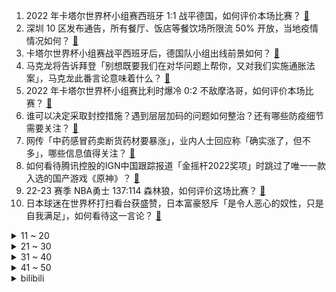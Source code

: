 1. 2022 年卡塔尔世界杯小组赛西班牙 1:1 战平德国，如何评价本场比赛？ [:link:](https://www.zhihu.com/question/569211844)
2. 深圳 10 区发布通告，所有餐厅、饭店等餐饮场所限流 50% 开放，当地疫情情况如何？ [:link:](https://www.zhihu.com/question/569132304)
3. 卡塔尔世界杯小组赛战平西班牙后，德国队小组出线前景如何？ [:link:](https://www.zhihu.com/question/569296787)
4. 马克龙将告诉拜登「别想既要我们在对华问题上帮你，又对我们实施通胀法案」，马克龙此番言论意味着什么？ [:link:](https://www.zhihu.com/question/569140100)
5. 2022 年卡塔尔世界杯小组赛比利时爆冷 0:2 不敌摩洛哥，如何评价本场比赛？ [:link:](https://www.zhihu.com/question/569193985)
6. 谁可以决定采取封控措施？遇到层层加码的问题如何整治？还有哪些防疫细节需要关注？ [:link:](https://www.zhihu.com/question/569151736)
7. 网传「中药感冒药卖断货药材要暴涨」，业内人士回应称「确实涨了，但不多」，哪些信息值得关注？ [:link:](https://www.zhihu.com/question/568808509)
8. 如何看待腾讯控股的IGN中国跟踪报道「金摇杆2022奖项」时跳过了唯一一款入选的国产游戏《原神》？ [:link:](https://www.zhihu.com/question/568352485)
9. 22-23 赛季 NBA勇士 137:114 森林狼，如何评价这场比赛？ [:link:](https://www.zhihu.com/question/569294611)
10. 日本球迷在世界杯打扫看台获盛赞，日本富豪怒斥「是令人恶心的奴性，只是自我满足」，如何看待这一言论？ [:link:](https://www.zhihu.com/question/568993108)
<details>
<summary>11 ~ 20</summary>

11. 11 月 27 日 0—15 时，北京新增 1781 例本土感染者，目前当地疫情防控情况如何？ [:link:](https://www.zhihu.com/question/569182722)
12. 乌克兰弹药使用量「一天是阿富汗的一个月或更多」，北约 20 国表示「非常疲惫」，透露了哪些信息？ [:link:](https://www.zhihu.com/question/569169421)
13. 中央气象台发布寒潮最高等级橙色预警，我国大部地区将剧烈降温，多地有冻雨，我们该如何做好防范？ [:link:](https://www.zhihu.com/question/569185415)
14. 游戏本能不能取消键盘、电池来获得更大的空间用到性能和散热上? [:link:](https://www.zhihu.com/question/568661591)
15. 如何看待北京市表示临时管控第一时间向群众发公告，原则上不超过 24 小时？这一规定的主要依据是什么？ [:link:](https://www.zhihu.com/question/569186278)
16. 中国航天为什么在这两年密集发射？ [:link:](https://www.zhihu.com/question/493944281)
17. 首轮爆冷的亚洲球队沙特、日本小组赛第二轮都输了，它们的出线形势如何？如何评价两队两轮的技战术？ [:link:](https://www.zhihu.com/question/569194524)
18. 「郑好办APP」回应「奥特曼可查询核酸结果」，称其核酸结果查询模块已升级完善，如何看待这一事件？ [:link:](https://www.zhihu.com/question/569134838)
19. 女子起早贪黑苦干 12 年赚钱给弟弟买车买房称「等他结婚再考虑自己」，如何看待此事？反映了哪些问题？ [:link:](https://www.zhihu.com/question/569143535)
20. 问英国人are you english(英格兰人除外）英国人会生气吗？ [:link:](https://www.zhihu.com/question/264998519)
</details>
<details>
<summary>21 ~ 30</summary>

21. 2022 年卡塔尔世界杯小组赛克罗地亚 4:1 加拿大送对手出局，如何评价本场比赛？ [:link:](https://www.zhihu.com/question/569211731)
22. 兰州一采样人员核酸阳性，官方通报称「其系医院检验士，已成立调查组」，有哪些信息值得关注？ [:link:](https://www.zhihu.com/question/569179513)
23. 9 岁女童因不爱学习被妈妈丢高铁站，如何看待母亲的教育方式？孩子不爱学习该怎么办？ [:link:](https://www.zhihu.com/question/568786864)
24. 作为足球爱好者，你家都准备了什么看球时「解救嘴巴寂寞」的美食？ [:link:](https://www.zhihu.com/question/566849559)
25. 如何评价 2022 ICPC 济南站？ [:link:](https://www.zhihu.com/question/568201615)
26. 如何看待游戏《百面千相》11月27日实机演示直播？ [:link:](https://www.zhihu.com/question/568829205)
27. 退休后你有哪些想继续去实现的愿望？ [:link:](https://www.zhihu.com/question/568663989)
28. 有哪些充满禅意，耐人寻味的诗词？ [:link:](https://www.zhihu.com/question/457732856)
29. 如何评价傅东育执导、赵丽颖主演的电视剧《风吹半夏》？ [:link:](https://www.zhihu.com/question/569187526)
30. 不是说4K显示器最好是32寸么？ [:link:](https://www.zhihu.com/question/389038343)
</details>
<details>
<summary>31 ~ 40</summary>

31. 为控制移民数量，英国拟收紧留学生签证政策，将带来哪些影响? [:link:](https://www.zhihu.com/question/569160583)
32. 有人敲门，开水开了，电话响了，孩子哭了，你先顾谁？ [:link:](https://www.zhihu.com/question/463695772)
33. 长期停止健身，如何快速恢复健身时水平？ [:link:](https://www.zhihu.com/question/20743838)
34. 2022 年卡塔尔世界杯小组赛日本 0:1 不敌哥斯达黎加，如何评价本场比赛？ [:link:](https://www.zhihu.com/question/569180000)
35. 如何评价《一人之下》番外《锈铁》第18（22）话? [:link:](https://www.zhihu.com/question/568847124)
36. 有没有让你一直听的歌？ [:link:](https://www.zhihu.com/question/565558765)
37. 如何评价《妻子的浪漫旅行》第六季？ [:link:](https://www.zhihu.com/question/568569846)
38. 俄军中将称「美国正将生物实验室转移至第三国」，意味着什么？如若发生事故将会带来哪些影响？ [:link:](https://www.zhihu.com/question/569170843)
39. 爸爸和孩子支持不同球队，该如何帮助孩子正确看待分歧？ [:link:](https://www.zhihu.com/question/566869411)
40. 有什么让你一直单曲循环的音乐？ [:link:](https://www.zhihu.com/question/568546714)
</details>
<details>
<summary>41 ~ 50</summary>

41. 早起学习和熬夜学习该如何选择？为什么？ [:link:](https://www.zhihu.com/question/563280217)
42. 二战一个德国满编精锐装甲师（1943 年末配置）在平原能击溃几个同年代的满编日军师团？ [:link:](https://www.zhihu.com/question/568793246)
43. 激光和LED哪种光源的投影仪画面效果会更好？ [:link:](https://www.zhihu.com/question/568955356)
44. 猫为什么被阉割能活的更久？人类有没有类似的情况，切掉某个器官能活的更久这样？ [:link:](https://www.zhihu.com/question/568964969)
45. 贵州「杀妻灭子案」重审，「合谋情人」到庭，办案民警接受法庭调查，具体进展如何？有什么信息值得关注？ [:link:](https://www.zhihu.com/question/568766728)
46. 在犀牛建完模后，可以用什么渲染软件？ [:link:](https://www.zhihu.com/question/275521236)
47. 没有宽阔的草坪场地，还有哪些场所可以带娃玩转足球？ [:link:](https://www.zhihu.com/question/565191465)
48. 能让你单曲循环七天的是什么歌曲？ [:link:](https://www.zhihu.com/question/558400016)
49. 工行与 12 家房企签约提供意向性融资支持逾 6500 亿元，如何看待近期金融机构密集授信优质房企？ [:link:](https://www.zhihu.com/question/568630596)
50. 冬天去看大海，会有哪些新奇的体验？ [:link:](https://www.zhihu.com/question/568033004)
</details><details>
<summary>bilibili</summary>

1. 羊村（2） [:link:](//www.bilibili.com/video/BV1yG4y1R7aA)
2. 无屏风表演《口技》还原文言文 ！！！ [:link:](//www.bilibili.com/video/BV1JD4y1e7Q4)
3. 自己做个深渊茶几，好像在家打了两口井 [:link:](//www.bilibili.com/video/BV1AG411F7eF)
4. 密室员工:“放心，我很敬业的” [:link:](//www.bilibili.com/video/BV13W4y1s7Y6)
5. 这可能是我这辈子距离梅西最近的一次 [:link:](//www.bilibili.com/video/BV1qR4y1o7WW)
6. 《原神》3.3版本PV：「六入尽明，诸相皆无」 [:link:](//www.bilibili.com/video/BV12K411975v)
7. ⚡反 向 广 告⚡ [:link:](//www.bilibili.com/video/BV14e4y1g7yD)
8. 致敬经典！马嘉祺翻唱亚洲第一男高音张雨生《我期待》 [:link:](//www.bilibili.com/video/BV1xG411M7hX)
9. 点进来爽！《每个眼神都只身荒野》宋亚轩炸翻舞台！ [:link:](//www.bilibili.com/video/BV12g411p7N3)
10. 疯油精，全款拿下 [:link:](//www.bilibili.com/video/BV1ZM411r7n7)
<details>
<summary>11 ~ 20</summary>

11. 头 号 洒 家 [:link:](//www.bilibili.com/video/BV1zg411p7Hp)
12. 加价之王惨败！丰田埃尔法对撞岚图梦想家 [:link:](//www.bilibili.com/video/BV11P411u7bK)
13. 当 代 热 门 网 络 视 频 现 状 [:link:](//www.bilibili.com/video/BV1Mg411i7K6)
14. 我带过的奇葩游客 [:link:](//www.bilibili.com/video/BV1J44y1X7dr)
15. 我收容了MC主世界的所有BOSS！！！ [:link:](//www.bilibili.com/video/BV1aP4y1X7XU)
16. 小猫咪打架能有多上头？吃了暗亏的喵师傅，还爆了件“装备”！ [:link:](//www.bilibili.com/video/BV1f24y1C7Ms)
17. 这都是啥...？厕纸地狱！2023年1月新番导视！【泛式】 [:link:](//www.bilibili.com/video/BV1RW4y1H7hL)
18. 绝了！好吃到爆！【肥牛白菜千层锅】一锅鲜到眉毛掉！ [:link:](//www.bilibili.com/video/BV1kW4y1H77k)
19. 如此敏感 [:link:](//www.bilibili.com/video/BV1X14y1J72p)
20. 【医学博士】危急情况如何自救？I 这条视频关键时刻能救你一命 [:link:](//www.bilibili.com/video/BV1N84y1y7qz)
</details>
<details>
<summary>21 ~ 30</summary>

21. 男性可以娶4个老婆？想去卡塔尔打工？别再瞎吹这个石油帝国了！【洞察社会系列80】 [:link:](//www.bilibili.com/video/BV1TK411R7bN)
22. 店里卖1588的招牌菜，自己在家做，居然只花了。。。 [:link:](//www.bilibili.com/video/BV17M411r7Sc)
23. “来查我们家！”好的，收到～ [:link:](//www.bilibili.com/video/BV1AM411k7Xu)
24. ⚡️监 狱 哥 哥⚡️ [:link:](//www.bilibili.com/video/BV1e8411L7CH)
25. 下次就算泥塘里有黄金～我都不下去摸了！ [:link:](//www.bilibili.com/video/BV1tD4y1s7SE)
26. 【warma】太恐怖了！才玩一下就天亮了 [:link:](//www.bilibili.com/video/BV1X3411f7jK)
27. 50斤蔬菜能做出多少蔬菜粉？帅小伙买来尝试，发现.... [:link:](//www.bilibili.com/video/BV12d4y1t7a8)
28. 求求你别玩假原神了！这才是真原神！草神逆袭！ [:link:](//www.bilibili.com/video/BV1v84y1r7sR)
29. 挑战成为一只世界杯吉祥物 [:link:](//www.bilibili.com/video/BV1r841177sG)
30. 【危机合约#11】全网首杀 赝波行动登顶36  锐眼破虚浪 飞雪凝赝波 [:link:](//www.bilibili.com/video/BV1x8411L7i6)
</details>
<details>
<summary>31 ~ 40</summary>

31. 【36氪】为什么我们看病花了这么多钱，医院依旧不挣钱？ [:link:](//www.bilibili.com/video/BV1RK411d7KD)
32. 万物皆可名画 [:link:](//www.bilibili.com/video/BV19G4y1d7LF)
33. 中式rap [:link:](//www.bilibili.com/video/BV1mW4y1W7XH)
34. 顶级饭店的糖醋排骨秘方，没想到这么简单！秘诀只有这2点！ [:link:](//www.bilibili.com/video/BV17e4y1g76f)
35. 未成年人沉迷游戏得到解决：不再玩游戏，而是看短视频 [:link:](//www.bilibili.com/video/BV1FP4y1d7EH)
36. 我们飞了10000公里！探秘巴黎地标，埃菲尔铁塔餐厅！ [:link:](//www.bilibili.com/video/BV1wP411u747)
37. 卡琳娜大型玩火现场！内含想删社死镜头，学会的第一个谐音梗竟是“紫腚大火”？ [:link:](//www.bilibili.com/video/BV1hM411r7Z5)
38. 我的世界：矛盾的佛系种子，啥也没有，但又好像什么都有 [:link:](//www.bilibili.com/video/BV1WM411k7Gq)
39. 我又找了一堆UP重考科目二，公布成绩的时候我震惊了... [:link:](//www.bilibili.com/video/BV18P411u7Xa)
40. 【Zc故事】强 人 锁 男 [:link:](//www.bilibili.com/video/BV1GM411r7Va)
</details>
<details>
<summary>41 ~ 50</summary>

41. 悲壮！武松断臂！百战英雄士，生平志未降！《水浒传》P48 [:link:](//www.bilibili.com/video/BV1m44y1X7da)
42. 【鞠婧祎】221125 东方风云榜 恋爱告急直拍 [:link:](//www.bilibili.com/video/BV1XD4y1e7r3)
43. 狗熊岭之谜即将揭晓...就在2023春节！～ [:link:](//www.bilibili.com/video/BV1s841177nQ)
44. 是的，我有个破吉尼斯世界纪录的朋友了（下集） [:link:](//www.bilibili.com/video/BV1dv4y117j7)
45. 最炫原神风变装 [:link:](//www.bilibili.com/video/BV1n24y1C7Kj)
46. 在？随个份子？（当我的好兄弟在我的婚礼上顺便结了个婚） [:link:](//www.bilibili.com/video/BV1WR4y1Z7R5)
47. 勇敢小狗 负重前行 [:link:](//www.bilibili.com/video/BV1j44y1X74L)
48. 自制可以辅助做菜按摩的机械外骨骼 [:link:](//www.bilibili.com/video/BV16P411u7df)
49. 今年冬天吃烤地瓜了吗 [:link:](//www.bilibili.com/video/BV16M411r7Z7)
50. 接小人退散螂宝 [:link:](//www.bilibili.com/video/BV1kR4y1o7jg)
</details>
<details>
<summary>51 ~ 60</summary>

51. 【特效熟】New Cydonia - Vox Akuma Cover【Vox Akuma/NIJISANJI EN】 [:link:](//www.bilibili.com/video/BV1qg411p7Sm)
52. 【危机合约#11】赝波强杀 危机等级36 “不畏苦暗” [:link:](//www.bilibili.com/video/BV1V44y1D7kX)
53. 男友在你面前VS男友在闺蜜面前 [:link:](//www.bilibili.com/video/BV1Q44y1X7hb)
54. 一个小女孩不慎食用了96颗大麻软糖，这是她的大脑发生的变化 [:link:](//www.bilibili.com/video/BV1fg411v7fL)
55. 很多人和父母“绝交”，不是没有原因 [:link:](//www.bilibili.com/video/BV1kY411R7Yr)
56. 既然父母没教育，那就交给我来教育 [:link:](//www.bilibili.com/video/BV1214y1J7TJ)
57. 22年前他花10分钟写的歌，我一听就是20年。 [:link:](//www.bilibili.com/video/BV12P411u7en)
58. 在法国诺曼底吃席，海鲜盛宴流水席，海洋美味就在这一桌 [:link:](//www.bilibili.com/video/BV1MP4y1d7yZ)
59. 法律咨询，5块一次 [:link:](//www.bilibili.com/video/BV1y44y1X7K2)
60. 原 来 这 是 防 御 模 式 [:link:](//www.bilibili.com/video/BV1MG411F7Ur)
</details>
<details>
<summary>61 ~ 70</summary>

61. 预算十元，十道打工族必备月末贫穷料理，拮据的日子我要放开吃 [:link:](//www.bilibili.com/video/BV1fY411R7qm)
62. 被唢呐送走的“日本神曲”，唢呐一响当场去世，网友：把布盖上 [:link:](//www.bilibili.com/video/BV1Y3411f75P)
63. 【阿斗】红袍女巫真实身份揭秘，看完不忍直视！ 美剧史诗巨作《权力的游戏》第20期 [:link:](//www.bilibili.com/video/BV1dK41197pk)
64. 心情不平稳思维混乱想象力枯竭的时候  来试试布朗噪声的效果 [:link:](//www.bilibili.com/video/BV1c14y1p7tG)
65. 不当人之风光大葬 [:link:](//www.bilibili.com/video/BV1984y1r7xo)
66. 适合颜狗音饭的视听盛宴！他回来了！《每个眼神都只身荒野》宋亚轩高清竖版focus [:link:](//www.bilibili.com/video/BV1884y1r7HB)
67. 中国队夺冠卡塔尔世界杯的珍贵纪录片 [:link:](//www.bilibili.com/video/BV1984y1r7KQ)
68. 当你有个年龄差很大的哥哥 [:link:](//www.bilibili.com/video/BV1v44y1D7W4)
69. 全球十大自助餐！顶级鱼子酱海鲜随便吃！500一位能吃回本吗 [:link:](//www.bilibili.com/video/BV1TK411R7EL)
70. 德军即将拥有核武器？燕子小队：无所谓，我会出手 [:link:](//www.bilibili.com/video/BV1ag411p7Ze)
</details>
<details>
<summary>71 ~ 80</summary>

71. LE SSERAFIM出道曲FEARLESS+THE HYDRA+TRAILER+ANTIFRAGILE 221126颁奖典礼高清舞台 [:link:](//www.bilibili.com/video/BV1y8411L7h7)
72. 刘庸尝试意大利牛排和香肠 [:link:](//www.bilibili.com/video/BV1QW4y1H7hW)
73. 你的呕吐系统，设计得有多垃圾？ [:link:](//www.bilibili.com/video/BV19Y411R7ZB)
74. 没拍下来后悔一辈子，是时候展示真正技术，说了外面禁止使用魔法#满级人类 #高能瞬间 [:link:](//www.bilibili.com/video/BV1QP411M7Qk)
75. 假如甄嬛就是纯元？！ [:link:](//www.bilibili.com/video/BV1uM411k7qo)
76. 改装300台机器人，保安大队成立！ [:link:](//www.bilibili.com/video/BV1GP411u79V)
77. 盘点国足名梗名场面！看完你就知道为什么那么多人骂国足了！ [:link:](//www.bilibili.com/video/BV1Zd4y1t7xf)
78. “掩于冰点下的极致浪漫”-《ℬℴ𝓇𝓃 𝒶 𝒮𝓉𝓇𝒶𝓃ℊℯ𝓇》 [:link:](//www.bilibili.com/video/BV16P411u7gK)
79. Cheems，你要打破轮回吗? [:link:](//www.bilibili.com/video/BV1AP4y1d7MD)
80. “他们越是犯规内马尔，他就越想踢球，最后的桑巴舞者！” [:link:](//www.bilibili.com/video/BV1yK41197gv)
</details>
<details>
<summary>81 ~ 90</summary>

81. 若把你比作歌 [:link:](//www.bilibili.com/video/BV1uY411Z7yL)
82. 《 白 蛇 的 替 身 小 卖 部 3.0 》 [:link:](//www.bilibili.com/video/BV1cD4y1v7bQ)
83. “进去了一个，还有一窝” [:link:](//www.bilibili.com/video/BV1cd4y1b7aY)
84. 卡塔尔世界杯“表情包王子”用中文感谢中国网友 [:link:](//www.bilibili.com/video/BV1nR4y1Z7FX)
85. 这下你满意了吧？ [:link:](//www.bilibili.com/video/BV17P411u7WU)
86. 世界观CG | 《猫咪公寓2》公测正式定档12月15日！ [:link:](//www.bilibili.com/video/BV1114y1J7qH)
87. 今天给年轻的南美自助餐老板上一课 [:link:](//www.bilibili.com/video/BV11W4y1H7Q3)
88. 《自由之摇》 [:link:](//www.bilibili.com/video/BV1je4y1g7i9)
89. 当你假扮NPC失败就会「死亡」!!？ [:link:](//www.bilibili.com/video/BV1Zv4y127r7)
90. "刺杀"绵羊料理…… [:link:](//www.bilibili.com/video/BV1dd4y1t7Nb)
</details>
<details>
<summary>91 ~ 100</summary>

91. 猛男就该肚大大！世界杯球迷主题曲 [:link:](//www.bilibili.com/video/BV1mW4y1H7rf)
92. 小猫咪穿个深V露给谁看呀？ [:link:](//www.bilibili.com/video/BV1XM411r7e3)
93. 怨种在我指导下，铁定能少走20年弯路！！！ [:link:](//www.bilibili.com/video/BV1ZM411r7T5)
94. 警花测评：警用电击枪威力有多大？一米八小伙的腿都软了？ [:link:](//www.bilibili.com/video/BV1AP411u7Xj)
95. 大庆赶海，退潮后捡到一只钩子直接钓大蛏子，比撒盐还要轻松 [:link:](//www.bilibili.com/video/BV1n44y1D71K)
96. 人类靠什么，才能大规模走出地球？【奇怪的知识】 [:link:](//www.bilibili.com/video/BV1nG4y1d7yt)
97. 乒乓球为什么不能被带上飞机？ [:link:](//www.bilibili.com/video/BV1ND4y1x74K)
98. 骑行川西，大白天看到五只狼和一群秃鹫，有点害怕找了个铁皮房扎营 [:link:](//www.bilibili.com/video/BV1iG4y1d7xt)
99. 求求了, 中国学生别再这么写英语啦! | 英语写作常见问题 | 提高英文写作TIPS [:link:](//www.bilibili.com/video/BV1rK411d7mb)
100. 老交警：事故现场很多都是后脑开花 [:link:](//www.bilibili.com/video/BV1QP4y1R74y)
</details></details>